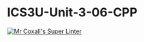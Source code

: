 # ICS3U-Unit-3-06-CPP

[![Mr Coxall's Super Linter](https://github.com/Johanna-liu16/ICS3U-Unit-3-06-CPP/workflows/Mr%20Coxall's%20Super%20Linter/badge.svg)](https://github.com/Johanna-liu16/ICS3U-Unit-3-06-CPP/actions/)
